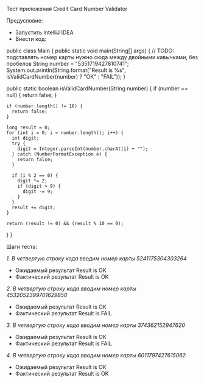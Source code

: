 Тест приложения Credit Card Number Validator

Предусловие:
* Запустить IntelliJ IDEA
* Внести код:


public class Main {
  public static void main(String[] args) {
    // TODO: подставлять номер карты нужно сюда между двойными кавычками, без пробелов
    String number = "5351719427810741";
    System.out.println(String.format("Result is %s", isValidCardNumber(number) ? "OK" : "FAIL"));
  }

  public static boolean isValidCardNumber(String number) {
    if (number == null) {
      return false;
    }

    if (number.length() != 16) {
      return false;
    }

    long result = 0;
    for (int i = 0; i < number.length(); i++) {
      int digit;
      try {
        digit = Integer.parseInt(number.charAt(i) + "");
      } catch (NumberFormatException e) {
        return false;
      }

      if (i % 2 == 0) {
        digit *= 2;
        if (digit > 9) {
          digit -= 9;
        }
      }
      result += digit;
    }

    return (result != 0) && (result % 10 == 0);
  }
}

Шаги теста:

_1. В четвертую строку кода вводим номер карты 5241175304303264_
* Ожидаемый результат Result is OK
* Фактический результат Result is OK

_2. В четвертую строку кода вводим номер карты 4532052399701629850_

* Ожидаемый результат Result is OK
* Фактический результат Result is FAIL

_3. В четвертую строку кода вводим номер карты 374362152947620_

* Ожидаемый результат Result is OK
* Фактический результат Result is FAIL

_4. В четвертую строку кода вводим номер карты 6011797427615062_

* Ожидаемый результат Result is OK
* Фактический результат Result is OK




